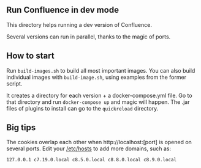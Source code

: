 ## Run Confluence in dev mode

This directory helps running a dev version of Confluence.

Several versions can run in parallel, thanks to the magic of ports.

## How to start

Run `build-images.sh` to build all most important images. You can also build individual images
with `build-image.sh`, using examples from the former script.

It creates a directory for each version + a docker-compose.yml file.
Go to that directory and run `docker-compose up` and magic will happen.
The .jar files of plugins to install can go to the `quickreload` directory.

## Big tips

The cookies overlap each other when http://localhost:[port] is opened on several ports.
Edit your [/etc/hosts](/etc/hosts) to add more domains, such as:

```
127.0.0.1 c7.19.0.local c8.5.0.local c8.8.0.local c8.9.0.local
```
